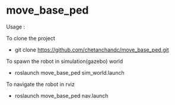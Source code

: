 # move_base_ped

Usage :

To clone the project

- git clone https://github.com/chetanchandc/move_base_ped.git

To spawn the robot in simulation(gazebo) world

- roslaunch move_base_ped sim_world.launch

To navigate the robot in rviz

- roslaunch move_base_ped nav.launch
